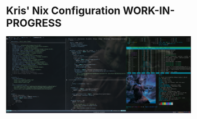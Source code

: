# Kris' Nix Configuration **WORK-IN-PROGRESS**

![Screenshot of Hyprland Desktop](https://raw.githubusercontent.com/kriswill/dotfiles/nixos/.github/screenshot.png)
